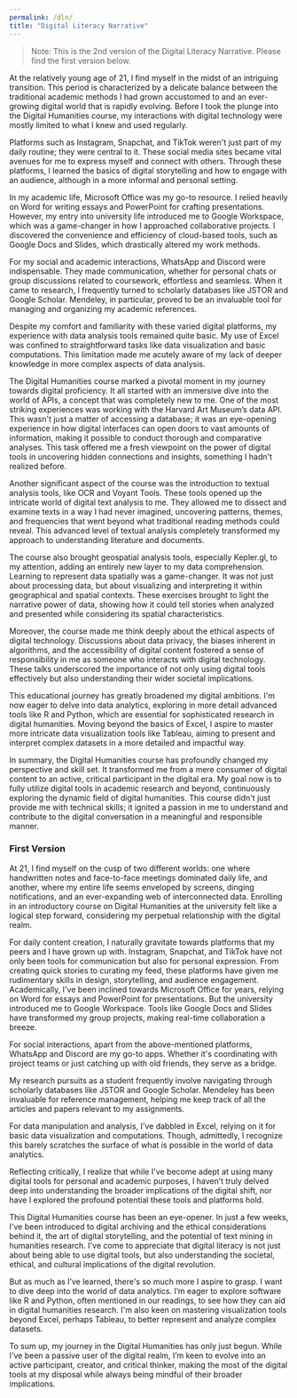 ```yaml
---
permalink: /dln/
title: "Digital Literacy Narrative"
---
```


> Note: This is the 2nd version of the Digital Literacy Narrative. Please find the first version below.

At the relatively young age of 21, I find myself in the midst of an intriguing transition. This period is characterized by a delicate balance between the traditional academic methods I had grown accustomed to and an ever-growing digital world that is rapidly evolving. Before I took the plunge into the Digital Humanities course, my interactions with digital technology were mostly limited to what I knew and used regularly.

Platforms such as Instagram, Snapchat, and TikTok weren't just part of my daily routine; they were central to it. These social media sites became vital avenues for me to express myself and connect with others. Through these platforms, I learned the basics of digital storytelling and how to engage with an audience, although in a more informal and personal setting.

In my academic life, Microsoft Office was my go-to resource. I relied heavily on Word for writing essays and PowerPoint for crafting presentations. However, my entry into university life introduced me to Google Workspace, which was a game-changer in how I approached collaborative projects. I discovered the convenience and efficiency of cloud-based tools, such as Google Docs and Slides, which drastically altered my work methods.

For my social and academic interactions, WhatsApp and Discord were indispensable. They made communication, whether for personal chats or group discussions related to coursework, effortless and seamless. When it came to research, I frequently turned to scholarly databases like JSTOR and Google Scholar. Mendeley, in particular, proved to be an invaluable tool for managing and organizing my academic references.

Despite my comfort and familiarity with these varied digital platforms, my experience with data analysis tools remained quite basic. My use of Excel was confined to straightforward tasks like data visualization and basic computations. This limitation made me acutely aware of my lack of deeper knowledge in more complex aspects of data analysis.

The Digital Humanities course marked a pivotal moment in my journey towards digital proficiency. It all started with an immersive dive into the world of APIs, a concept that was completely new to me. One of the most striking experiences was working with the Harvard Art Museum’s data API. This wasn't just a matter of accessing a database; it was an eye-opening experience in how digital interfaces can open doors to vast amounts of information, making it possible to conduct thorough and comparative analyses. This task offered me a fresh viewpoint on the power of digital tools in uncovering hidden connections and insights, something I hadn't realized before.

Another significant aspect of the course was the introduction to textual analysis tools, like OCR and Voyant Tools. These tools opened up the intricate world of digital text analysis to me. They allowed me to dissect and examine texts in a way I had never imagined, uncovering patterns, themes, and frequencies that went beyond what traditional reading methods could reveal. This advanced level of textual analysis completely transformed my approach to understanding literature and documents.

The course also brought geospatial analysis tools, especially Kepler.gl, to my attention, adding an entirely new layer to my data comprehension. Learning to represent data spatially was a game-changer. It was not just about processing data, but about visualizing and interpreting it within geographical and spatial contexts. These exercises brought to light the narrative power of data, showing how it could tell stories when analyzed and presented while considering its spatial characteristics.

Moreover, the course made me think deeply about the ethical aspects of digital technology. Discussions about data privacy, the biases inherent in algorithms, and the accessibility of digital content fostered a sense of responsibility in me as someone who interacts with digital technology. These talks underscored the importance of not only using digital tools effectively but also understanding their wider societal implications.

This educational journey has greatly broadened my digital ambitions. I'm now eager to delve into data analytics, exploring in more detail advanced tools like R and Python, which are essential for sophisticated research in digital humanities. Moving beyond the basics of Excel, I aspire to master more intricate data visualization tools like Tableau, aiming to present and interpret complex datasets in a more detailed and impactful way.

In summary, the Digital Humanities course has profoundly changed my perspective and skill set. It transformed me from a mere consumer of digital content to an active, critical participant in the digital era. My goal now is to fully utilize digital tools in academic research and beyond, continuously exploring the dynamic field of digital humanities. This course didn't just provide me with technical skills; it ignited a passion in me to understand and contribute to the digital conversation in a meaningful and responsible manner.


### First Version

At 21, I find myself on the cusp of two different worlds: one where handwritten notes and face-to-face meetings dominated daily life, and another, where my entire life seems enveloped by screens, dinging notifications, and an ever-expanding web of interconnected data. Enrolling in an introductory course on Digital Humanities at the university felt like a logical step forward, considering my perpetual relationship with the digital realm.

For daily content creation, I naturally gravitate towards platforms that my peers and I have grown up with. Instagram, Snapchat, and TikTok have not only been tools for communication but also for personal expression. From creating quick stories to curating my feed, these platforms have given me rudimentary skills in design, storytelling, and audience engagement. Academically, I've been inclined towards Microsoft Office for years, relying on Word for essays and PowerPoint for presentations. But the university introduced me to Google Workspace. Tools like Google Docs and Slides have transformed my group projects, making real-time collaboration a breeze.

For social interactions, apart from the above-mentioned platforms, WhatsApp and Discord are my go-to apps. Whether it's coordinating with project teams or just catching up with old friends, they serve as a bridge.

My research pursuits as a student frequently involve navigating through scholarly databases like JSTOR and Google Scholar. Mendeley has been invaluable for reference management, helping me keep track of all the articles and papers relevant to my assignments.

For data manipulation and analysis, I've dabbled in Excel, relying on it for basic data visualization and computations. Though, admittedly, I recognize this barely scratches the surface of what is possible in the world of data analytics.

Reflecting critically, I realize that while I've become adept at using many digital tools for personal and academic purposes, I haven’t truly delved deep into understanding the broader implications of the digital shift, nor have I explored the profound potential these tools and platforms hold.

This Digital Humanities course has been an eye-opener. In just a few weeks, I've been introduced to digital archiving and the ethical considerations behind it, the art of digital storytelling, and the potential of text mining in humanities research. I've come to appreciate that digital literacy is not just about being able to use digital tools, but also understanding the societal, ethical, and cultural implications of the digital revolution.

But as much as I’ve learned, there's so much more I aspire to grasp. I want to dive deep into the world of data analytics. I’m eager to explore software like R and Python, often mentioned in our readings, to see how they can aid in digital humanities research. I'm also keen on mastering visualization tools beyond Excel, perhaps Tableau, to better represent and analyze complex datasets.

To sum up, my journey in the Digital Humanities has only just begun. While I've been a passive user of the digital realm, I’m keen to evolve into an active participant, creator, and critical thinker, making the most of the digital tools at my disposal while always being mindful of their broader implications.
